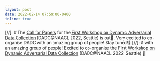```yaml
---
layout: post
date: 2022-02-14 07:59:00-0400
inline: true
---
```


[//]: # The [Call for Papers](https://dadcworkshop.github.io/call-for-papers.html) for the [First Workshop on Dynamic Adversarial Data Collection](https://dadcworkshop.github.io/) (DADC@NAACL 2022, Seattle) is out🌹. Very excited to co-organise DADC with an amazing group of people! Stay tuned!👀 
[//]: # with an amazing group of people!
Excited to co-organise the [First Workshop on Dynamic Adversarial Data Collection](https://dadcworkshop.github.io/) (DADC@NAACL 2022, Seattle)!🚀